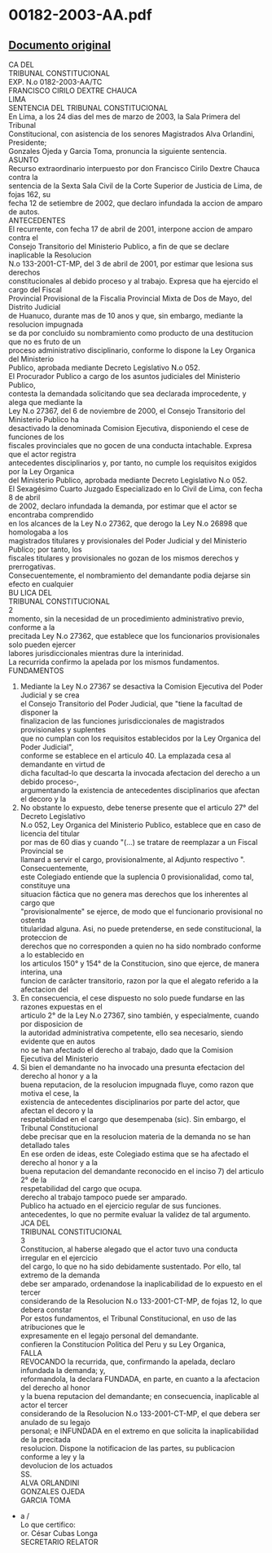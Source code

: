 
00182-2003-AA.pdf
=================
  
[Documento original](https://tc.gob.pe/jurisprudencia/2003/00182-2003-AA.pdf)  
---  
CA DEL  
TRIBUNAL CONSTITUCIONAL  
EXP. N.o 0182-2003-AA/TC  
FRANCISCO CIRILO DEXTRE CHAUCA  
LIMA  
SENTENCIA DEL TRIBUNAL CONSTITUCIONAL  
En Lima, a los 24 dias del mes de marzo de 2003, la Sala Primera del Tribunal  
Constitucional, con asistencia de los senores Magistrados Alva Orlandini, Presidente;  
Gonzales Ojeda y Garcia Toma, pronuncia la siguiente sentencia.  
ASUNTO  
Recurso extraordinario interpuesto por don Francisco Cirilo Dextre Chauca contra la  
sentencia de la Sexta Sala Civil de la Corte Superior de Justicia de Lima, de fojas 162, su  
fecha 12 de setiembre de 2002, que declaro infundada la accion de amparo de autos.  
ANTECEDENTES  
El recurrente, con fecha 17 de abril de 2001, interpone accion de amparo contra el  
Consejo Transitorio del Ministerio Publico, a fin de que se declare inaplicable la Resolucion  
N.o 133-2001-CT-MP, del 3 de abril de 2001, por estimar que lesiona sus derechos  
constitucionales al debido proceso y al trabajo. Expresa que ha ejercido el cargo del Fiscal  
Provincial Provisional de la Fiscalia Provincial Mixta de Dos de Mayo, del Distrito Judicial  
de Huanuco, durante mas de 10 anos y que, sin embargo, mediante la resolucion impugnada  
se da por concluido su nombramiento como producto de una destitucion que no es fruto de un  
proceso administrativo disciplinario, conforme lo dispone la Ley Organica del Ministerio  
Publico, aprobada mediante Decreto Legislativo N.o 052.  
El Procurador Publico a cargo de los asuntos judiciales del Ministerio Publico,  
contesta la demandada solicitando que sea declarada improcedente, y alega que mediante la  
Ley N.o 27367, del 6 de noviembre de 2000, el Consejo Transitorio del Ministerio Publico ha  
desactivado la denominada Comision Ejecutiva, disponiendo el cese de funciones de los  
fiscales provinciales que no gocen de una conducta intachable. Expresa que el actor registra  
antecedentes disciplinarios y, por tanto, no cumple los requisitos exigidos por la Ley Organica  
del Ministerio Publico, aprobada mediante Decreto Legislativo N.o 052.  
El Sexagésimo Cuarto Juzgado Especializado en lo Civil de Lima, con fecha 8 de abril  
de 2002, declaro infundada la demanda, por estimar que el actor se encontraba comprendido  
en los alcances de la Ley N.o 27362, que derogo la Ley N.o 26898 que homologaba a los  
magistrados titulares y provisionales del Poder Judicial y del Ministerio Publico; por tanto, los  
fiscales titulares y provisionales no gozan de los mismos derechos y prerrogativas.  
Consecuentemente, el nombramiento del demandante podia dejarse sin efecto en cualquier  
BU LICA DEL  
TRIBUNAL CONSTITUCIONAL  
2  
momento, sin la necesidad de un procedimiento administrativo previo, conforme a la  
precitada Ley N.o 27362, que establece que los funcionarios provisionales solo pueden ejercer  
labores jurisdiccionales mientras dure la interinidad.  
La recurrida confirmo la apelada por los mismos fundamentos.  
FUNDAMENTOS  
1. Mediante la Ley N.o 27367 se desactiva la Comision Ejecutiva del Poder Judicial y se crea  
el Consejo Transitorio del Poder Judicial, que "tiene la facultad de disponer la  
finalizacion de las funciones jurisdiccionales de magistrados provisionales y suplentes  
que no cumplan con los requisitos establecidos por la Ley Organica del Poder Judicial",  
conforme se establece en el articulo 40. La emplazada cesa al demandante en virtud de  
dicha facultad-lo que descarta la invocada afectacion del derecho a un debido proceso-,  
argumentando la existencia de antecedentes disciplinarios que afectan el decoro y la  
2. No obstante lo expuesto, debe tenerse presente que el articulo 27° del Decreto Legislativo  
N.o 052, Ley Organica del Ministerio Publico, establece que en caso de licencia del titular  
por mas de 60 dias y cuando "(...) se tratare de reemplazar a un Fiscal Provincial se  
llamard a servir el cargo, provisionalmente, al Adjunto respectivo ". Consecuentemente,  
este Colegiado entiende que la suplencia 0 provisionalidad, como tal, constituye una  
situacion fâctica que no genera mas derechos que los inherentes al cargo que  
"provisionalmente" se ejerce, de modo que el funcionario provisional no ostenta  
titularidad alguna. Asi, no puede pretenderse, en sede constitucional, la proteccion de  
derechos que no corresponden a quien no ha sido nombrado conforme a lo establecido en  
los articulos 150° y 154° de la Constitucion, sino que ejerce, de manera interina, una  
funcion de carâcter transitorio, razon por la que el alegato referido a la afectacion del  
3. En consecuencia, el cese dispuesto no solo puede fundarse en las razones expuestas en el  
articulo 2° de la Ley N.o 27367, sino también, y especialmente, cuando por disposicion de  
la autoridad administrativa competente, ello sea necesario, siendo evidente que en autos  
no se han afectado el derecho al trabajo, dado que la Comision Ejecutiva del Ministerio  
14. Si bien el demandante no ha invocado una presunta efectacion del derecho al honor y a la  
buena reputacion, de la resolucion impugnada fluye, como razon que motiva el cese, la  
existencia de antecedentes disciplinarios por parte del actor, que afectan el decoro y la  
respetabilidad en el cargo que desempenaba (sic). Sin embargo, el Tribunal Constitucional  
debe precisar que en la resolucion materia de la demanda no se han detallado tales  
En ese orden de ideas, este Colegiado estima que se ha afectado el derecho al honor y a la  
buena reputacion del demandante reconocido en el inciso 7) del articulo 2° de la  
respetabilidad del cargo que ocupa.  
derecho al trabajo tampoco puede ser amparado.  
Publico ha actuado en el ejercicio regular de sus funciones.  
antecedentes, lo que no permite evaluar la validez de tal argumento.  
JCA DEL  
TRIBUNAL CONSTITUCIONAL  
3  
Constitucion, al haberse alegado que el actor tuvo una conducta irregular en el ejercicio  
del cargo, lo que no ha sido debidamente sustentado. Por ello, tal extremo de la demanda  
debe ser amparado, ordenandose la inaplicabilidad de lo expuesto en el tercer  
considerando de la Resolucion N.o 133-2001-CT-MP, de fojas 12, lo que debera constar  
Por estos fundamentos, el Tribunal Constitucional, en uso de las atribuciones que le  
expresamente en el legajo personal del demandante.  
confieren la Constitucion Politica del Peru y su Ley Organica,  
FALLA  
REVOCANDO la recurrida, que, confirmando la apelada, declaro infundada la demanda; y,  
reformandola, la declara FUNDADA, en parte, en cuanto a la afectacion del derecho al honor  
y la buena reputacion del demandante; en consecuencia, inaplicable al actor el tercer  
considerando de la Resolucion N.o 133-2001-CT-MP, el que debera ser anulado de su legajo  
personal; e INFUNDADA en el extremo en que solicita la inaplicabilidad de la precitada  
resolucion. Dispone la notificacion de las partes, su publicacion conforme a ley y la  
devolucion de los actuados  
SS.  
ALVA ORLANDINI  
GONZALES OJEDA  
GARCIA TOMA  
- a /   
Lo que certifico:  
or. César Cubas Longa  
SECRETARIO RELATOR